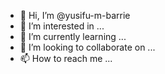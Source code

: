 - 👋 Hi, I’m @yusifu-m-barrie
- 👀 I’m interested in ...
- 🌱 I’m currently learning ...
- 💞️ I’m looking to collaborate on ...
- 📫 How to reach me ...

<!---
yusifu-m-barrie/yusifu-m-barrie is a ✨ special ✨ repository because its `README.md` (this file) appears on your GitHub profile.
You can click the Preview link to take a look at your changes.
--->
